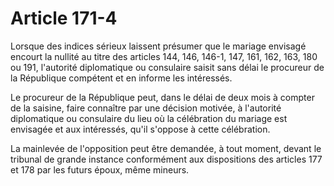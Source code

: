 # Article 171-4

Lorsque des indices sérieux laissent présumer que le mariage envisagé encourt la nullité au titre des articles 144, 146, 146-1, 147, 161, 162, 163, 180 ou 191, l'autorité diplomatique ou consulaire saisit sans délai le procureur de la République compétent et en informe les intéressés.

Le procureur de la République peut, dans le délai de deux mois à compter de la saisine, faire connaître par une décision motivée, à l'autorité diplomatique ou consulaire du lieu où la célébration du mariage est envisagée et aux intéressés, qu'il s'oppose à cette célébration.

La mainlevée de l'opposition peut être demandée, à tout moment, devant le tribunal de grande instance conformément aux dispositions des articles 177 et 178 par les futurs époux, même mineurs.
